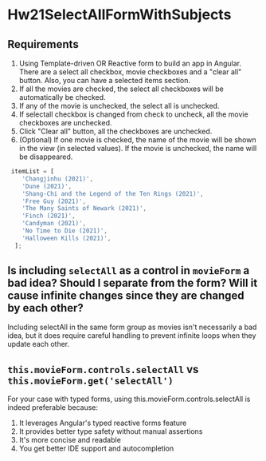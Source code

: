# Hw21SelectAllFormWithSubjects

## Requirements

1. Using Template-driven OR Reactive form to build an app in Angular. There are a select all checkbox, movie checkboxes and a "clear all"  button. Also, you can have a selected items section.
2. If all the movies are checked, the select all checkboxes will be automatically be checked.
3. If any of the movie is unchecked, the select all is unchecked.
4. If selectall checkbox is changed from check to uncheck, all the movie checkboxes are unchecked.
5. Click "Clear all" button, all the checkboxes are unchecked.
6. (Optional) If one movie is checked, the name of the movie will be shown in the view (in selected values). If the movie is unchecked, the name will be disappeared.

```typeScript
 itemList = [
    'Changjinhu (2021)',
    'Dune (2021)',
    'Shang-Chi and the Legend of the Ten Rings (2021)',
    'Free Guy (2021)',
    'The Many Saints of Newark (2021)',
    'Finch (2021)',
    'Candyman (2021)',
    'No Time to Die (2021)',
    'Halloween Kills (2021)',
  ];
```

## Is including `selectAll` as a control in `movieForm` a bad idea? Should I separate from the form? Will it cause infinite changes since they are changed by each other?

Including selectAll in the same form group as movies isn't necessarily a bad idea, but it does require careful handling to prevent infinite loops when they update each other.

## `this.movieForm.controls.selectAll` vs `this.movieForm.get('selectAll')`

For your case with typed forms, using this.movieForm.controls.selectAll is indeed preferable because:

1. It leverages Angular's typed reactive forms feature
1. It provides better type safety without manual assertions
1. It's more concise and readable
1. You get better IDE support and autocompletion
